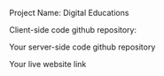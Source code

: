 Project Name: Digital Educations

Client-side code github repository:

Your server-side code github repository

Your live website link